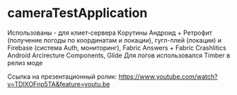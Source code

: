 # cameraTestApplication


Использованы - для клиет-сервера Корутины Андроид + Ретрофит (получение погоды по координатам и локации),
гугл-плей (локации) и Firebase (система Auth, мониторинг), Fabric Answers + Fabric Crashlitics
Android Arcirecture Components, Glide
Для логов использовался Timber в релиз моде




Ссылка на презентационный ролик:
https://www.youtube.com/watch?v=TDIXOFnp5TA&feature=youtu.be
